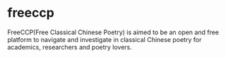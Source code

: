freeccp
=======

FreeCCP(Free Classical Chinese Poetry) is aimed to be an open and free platform to navigate and investigate in classical Chinese poetry for academics, researchers and poetry lovers.
